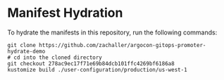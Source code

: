 # Manifest Hydration

To hydrate the manifests in this repository, run the following commands:

```shell
git clone https://github.com/zachaller/argocon-gitops-promoter-hydrate-demo
# cd into the cloned directory
git checkout 278ac9ec17f71e69b84dcb101ffc4269bf6186a8
kustomize build ./user-configuration/production/us-west-1
```
